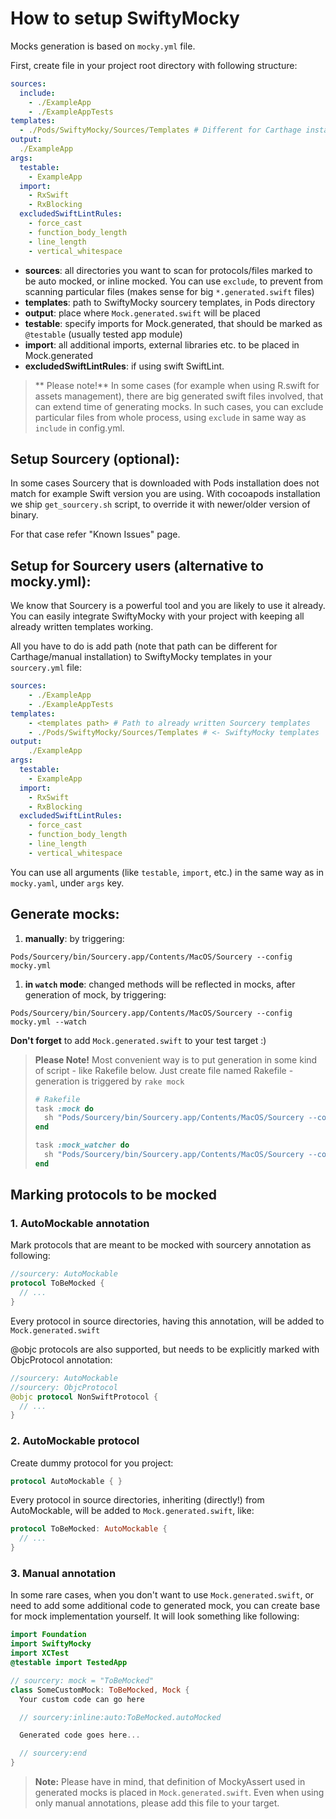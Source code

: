 # How to setup SwiftyMocky

Mocks generation is based on `mocky.yml` file.

First, create file in your project root directory with following structure:

```yaml
sources:
  include:
    - ./ExampleApp
    - ./ExampleAppTests
templates:
  - ./Pods/SwiftyMocky/Sources/Templates # Different for Carthage installation
output:
  ./ExampleApp
args:
  testable:
    - ExampleApp
  import:
    - RxSwift
    - RxBlocking
  excludedSwiftLintRules:
    - force_cast
    - function_body_length
    - line_length
    - vertical_whitespace
```

+ **sources**: all directories you want to scan for protocols/files marked to be auto mocked, or inline mocked. You can use `exclude`, to prevent from scanning particular files (makes sense for big `*.generated.swift` files)
+ **templates**: path to SwiftyMocky sourcery templates, in Pods directory
+ **output**: place where `Mock.generated.swift` will be placed
+ **testable**: specify imports for Mock.generated, that should be marked as `@testable` (usually tested app module)
+ **import**: all additional imports, external libraries etc. to be placed in Mock.generated
+ **excludedSwiftLintRules**: if using swift SwiftLint.

> ** Please note!**
> In some cases (for example when using R.swift for assets management), there are big generated swift files involved, that can extend time of generating mocks.
> In such cases, you can exclude particular files from whole process, using `exclude` in same way as `include` in config.yml.

## Setup Sourcery (optional):

In some cases Sourcery that is downloaded with Pods installation does not match for example Swift version you are using. With cocoapods installation we ship `get_sourcery.sh` script, to override it with newer/older version of binary.

For that case refer "Known Issues" page.

## Setup for Sourcery users (alternative to mocky.yml):

We know that Sourcery is a powerful tool and you are likely to use it already. You can easily integrate SwiftyMocky with your project with keeping all already written templates working.

All you have to do is add path (note that path can be different for Carthage/manual installation) to SwiftyMocky templates in your `sourcery.yml` file:

```yaml
sources:
    - ./ExampleApp
    - ./ExampleAppTests
templates:
    - <templates path> # Path to already written Sourcery templates
    - ./Pods/SwiftyMocky/Sources/Templates # <- SwiftyMocky templates
output:
    ./ExampleApp
args:
  testable:
    - ExampleApp
  import:
    - RxSwift
    - RxBlocking
  excludedSwiftLintRules:
    - force_cast
    - function_body_length
    - line_length
    - vertical_whitespace
```

You can use all arguments (like `testable`, `import`, etc.) in the same way as in `mocky.yaml`, under `args` key.

## Generate mocks:

1. **manually**: by triggering:

  `Pods/Sourcery/bin/Sourcery.app/Contents/MacOS/Sourcery --config mocky.yml`
1. **in `watch` mode**: changed methods will be reflected in mocks, after generation of mock, by triggering:

  `Pods/Sourcery/bin/Sourcery.app/Contents/MacOS/Sourcery --config mocky.yml --watch`


**Don't forget** to add `Mock.generated.swift` to your test target :)

> **Please Note!**
> Most convenient way is to put generation in some kind of script - like Rakefile below.
> Just create file named Rakefile - generation is triggered by `rake mock`
> ```ruby
> # Rakefile
> task :mock do
>   sh "Pods/Sourcery/bin/Sourcery.app/Contents/MacOS/Sourcery --config mocky.yml"
> end
>
> task :mock_watcher do
>   sh "Pods/Sourcery/bin/Sourcery.app/Contents/MacOS/Sourcery --config mocky.yml --watch"
> end
> ```

## Marking protocols to be mocked

### **1. AutoMockable annotation**

Mark protocols that are meant to be mocked with sourcery annotation as following:

```swift
//sourcery: AutoMockable
protocol ToBeMocked {
  // ...
}
```

Every protocol in source directories, having this annotation, will be added to `Mock.generated.swift`

@objc protocols are also supported, but needs to be explicitly marked with ObjcProtocol annotation:

```swift
//sourcery: AutoMockable
//sourcery: ObjcProtocol
@objc protocol NonSwiftProtocol {
  // ...
}
```

### **2. AutoMockable protocol**

Create dummy protocol for you project:

```swift
protocol AutoMockable { }
```

Every protocol in source directories, inheriting (directly!) from AutoMockable, will be added to `Mock.generated.swift`, like:

```swift
protocol ToBeMocked: AutoMockable {
  // ...
}
```

### **3. Manual annotation**

In some rare cases, when you don't want to use `Mock.generated.swift`, or need to add some additional code to generated mock, you can create base for mock implementation yourself. It will look something like following:

```swift
import Foundation
import SwiftyMocky
import XCTest
@testable import TestedApp

// sourcery: mock = "ToBeMocked"
class SomeCustomMock: ToBeMocked, Mock {
  Your custom code can go here

  // sourcery:inline:auto:ToBeMocked.autoMocked

  Generated code goes here...

  // sourcery:end
}
```

> __Note:__
> Please have in mind, that definition of MockyAssert used in generated mocks is placed in `Mock.generated.swift`. Even when using only manual annotations, please add this file to your target.
